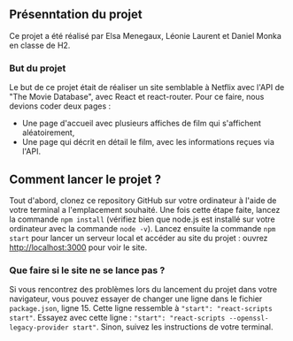 ## Présenntation du projet

Ce projet a été réalisé par Elsa Menegaux, Léonie Laurent et Daniel Monka en classe de H2.

### But du projet

Le but de ce projet était de réaliser un site semblable à Netflix avec l'API de "The Movie Database", avec React et react-router. Pour ce faire, nous devions coder deux pages :

- Une page d'accueil avec plusieurs affiches de film qui s'affichent aléatoirement, 
- Une page qui décrit en détail le film, avec les informations reçues via l'API.

## Comment lancer le projet ?

Tout d'abord, clonez ce repository GitHub sur votre ordinateur à l'aide de votre terminal a l'emplacement souhaité. Une fois cette étape faite, lancez la commande `npm install` (vérifiez bien que node.js est installé sur votre ordinateur avec la commande `node -v`). Lancez ensuite la commande `npm start` pour lancer un serveur local et accéder au site du projet : ouvrez [http://localhost:3000](http://localhost:3000) pour voir le site.

### Que faire si le site ne se lance pas ?

Si vous rencontrez des problèmes lors du lancement du projet dans votre navigateur, vous pouvez essayer de changer une ligne dans le fichier `package.json`, ligne 15. Cette ligne ressemble à `"start": "react-scripts start"`. Essayez avec cette ligne : `"start": "react-scripts --openssl-legacy-provider start"`.
Sinon, suivez les instructions de votre terminal.
